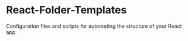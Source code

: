 # React-Folder-Templates
Configuration files and scripts for automating the structure of your React app. 
